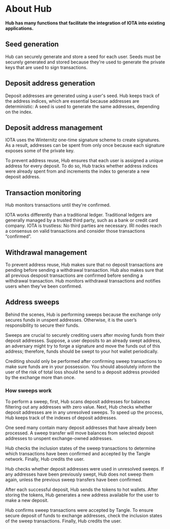 # About Hub

**Hub has many functions that facilitate the integration of IOTA into existing applications.**

## Seed generation

Hub can securely generate and store a seed for each user. Seeds must be securely generated and stored because they're used to generate the private keys that are used to sign transactions.
 
## Deposit address generation

Deposit addresses are generated using a user's seed. Hub keeps track of the address indices, which are essential because addresses are deterministic: A seed is used to generate the same addresses, depending on the index.
 
## Deposit address management

IOTA uses the Winternitz one-time signature scheme to create signatures. As a result, addresses can be spent from only once because each signature exposes some of the private key.

To prevent address reuse, Hub ensures that each user is assigned a unique address for every deposit. To do so, Hub tracks whether address indices were already spent from and increments the index to generate a new deposit address.

## Transaction monitoring
 
Hub monitors transactions until they're confirmed.

IOTA works differently than a traditional ledger. Traditional ledgers are generally managed by a trusted third party, such as a bank or credit card company. IOTA is trustless: No third parties are necessary. IRI nodes reach a consensus on valid transactions and consider those transactions “confirmed”.

## Withdrawal management

 To prevent address reuse, Hub makes sure that no deposit transactions are pending before sending a withdrawal transaction. Hub also makes sure that all previous desposit transactions are confirmed before sending a withdrawal transaction. Hub monitors withdrawal transactions and notifies users when they've been confirmed.
 
## Address sweeps

Behind the scenes, Hub is performing sweeps because the exchange only secures funds in unspent addresses. Otherwise, it is the user’s responsibility to secure their funds.
 
Sweeps are crucial to securely crediting users after moving funds from their deposit addresses. Suppose, a user deposits to an already swept address, an adversary might try to forge a signature and move the funds out of this address; therefore, funds should be swept to your hot wallet periodically.
 
Crediting should only be performed after confirming sweep transactions to make sure funds are in your possession.  You should absolutely inform the user of the risk of total loss should he send to a deposit address provided by the exchange more than once.

### How sweeps work

To perform a sweep, first, Hub scans deposit addresses for balances filtering out any addresses with zero value. Next, Hub checks whether deposit addresses are in any unresolved sweeps. To speed up the process, Hub keeps track of the indexes of deposit addresses.
 
One seed many contain many deposit addresses that have already been processed. A sweep transfer will move balances from selected deposit addresses to unspent exchange-owned addresses.
 
Hub checks the inclusion states of the sweep transactions to determine which transactions have been confirmed and accepted by the Tangle network. Finally, Hub credits the user.
 
Hub checks whether deposit addresses were used in unresolved sweeps.  If any addresses have been previously swept, Hub does not sweep them again, unless the previous sweep transfers have been confirmed.
 
After each successful deposit, Hub sends the tokens to hot wallets.  After storing the tokens, Hub generates a new address available for the user to make a new deposit.  
 
Hub confirms sweep transactions were accepted by Tangle. To ensure secure deposit of funds to exchange addresses, check the inclusion states of the sweep transactions. Finally, Hub credits the user.